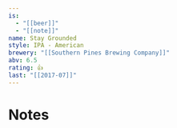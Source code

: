 ```yaml
---
is:
  - "[[beer]]"
  - "[[note]]"
name: Stay Grounded
style: IPA - American
brewery: "[[Southern Pines Brewing Company]]"
abv: 6.5
rating: 👍
last: "[[2017-07]]"
---
```

# Notes

